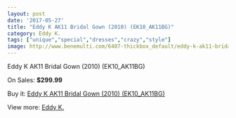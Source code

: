 ```yaml
---
layout: post
date: '2017-05-27'
title: "Eddy K AK11 Bridal Gown (2010) (EK10_AK11BG)"
category: Eddy K.
tags: ["unique","special","dresses","crazy","style"]
image: http://www.benemulti.com/6407-thickbox_default/eddy-k-ak11-bridal-gown-2010-ek10ak11bg.jpg
---
```

Eddy K AK11 Bridal Gown (2010) (EK10_AK11BG)

On Sales: **$299.99**
<a href="https://www.benemulti.com/en/eddy-k/2409-eddy-k-ak11-bridal-gown-2010-ek10ak11bg.html"><amp-img layout="responsive" width="600" height="600" src="//www.benemulti.com/6407-thickbox_default/eddy-k-ak11-bridal-gown-2010-ek10ak11bg.jpg" alt="Eddy K AK11 Bridal Gown (2010) (EK10_AK11BG) 0" /></a>
<a href="https://www.benemulti.com/en/eddy-k/2409-eddy-k-ak11-bridal-gown-2010-ek10ak11bg.html"><amp-img layout="responsive" width="600" height="600" src="//www.benemulti.com/6409-thickbox_default/eddy-k-ak11-bridal-gown-2010-ek10ak11bg.jpg" alt="Eddy K AK11 Bridal Gown (2010) (EK10_AK11BG) 1" /></a>
<a href="https://www.benemulti.com/en/eddy-k/2409-eddy-k-ak11-bridal-gown-2010-ek10ak11bg.html"><amp-img layout="responsive" width="600" height="600" src="//www.benemulti.com/6408-thickbox_default/eddy-k-ak11-bridal-gown-2010-ek10ak11bg.jpg" alt="Eddy K AK11 Bridal Gown (2010) (EK10_AK11BG) 2" /></a>

Buy it: [Eddy K AK11 Bridal Gown (2010) (EK10_AK11BG)](https://www.benemulti.com/en/eddy-k/2409-eddy-k-ak11-bridal-gown-2010-ek10ak11bg.html "Eddy K AK11 Bridal Gown (2010) (EK10_AK11BG)")

View more: [Eddy K.](https://www.benemulti.com/en/23-eddy-k "Eddy K.")
